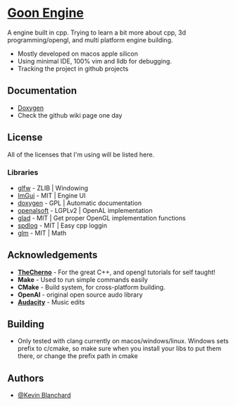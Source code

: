 # [Goon Engine](https://github.com/kjblanchard/goon)

A engine built in cpp.  Trying to learn a bit more about cpp, 3d programming/opengl, and multi platform engine building.
- Mostly developed on macos apple silicon
- Using minimal IDE, 100% vim and lldb for debugging.
- Tracking the project in github projects

## Documentation
- [Doxygen](https://docs.supergoon.com/index.html)
- Check the github wiki page one day

## License

All of the licenses that I'm using will be listed here.

### Libraries
- [glfw](https://www.glfw.org/license.html) - ZLIB | Windowing
- [ImGui](https://github.com/ocornut/imgui/blob/master/LICENSE.txt) - MIT | Engine UI
- [doxygen](https://doxygen.nl) - GPL | Automatic documentation
- [openalsoft](https://github.com/kcat/openal-soft/blob/master/COPYING) - LGPLv2 | OpenAL implementation
- [glad](https://github.com/Dav1dde/glad/blob/glad2/LICENSE) - MIT | Get proper OpenGL implementation functions
- [spdlog](https://github.com/gabime/spdlog/blob/v1.x/LICENSE) - MIT | Easy cpp loggin
- [glm](https://github.com/g-truc/glm/blob/master/copying.txt) - MIT | Math


## Acknowledgements
- **[TheCherno](https://www.youtube.com/channel/UCQ-W1KE9EYfdxhL6S4twUNw)** - For the great C++, and opengl tutorials for self taught!
- **Make** - Used to run simple commands easily
- **CMake** - Build system, for cross-platform building.
- **OpenAl** - original open source audo library
- **[Audacity](https://www.audacityteam.org)** - Music edits

## Building
- Only tested with clang currently on macos/windows/linux.  Windows sets prefix to c/cmake, so make sure when you install your libs to put them there, or change the prefix path in cmake

## Authors

- [@Kevin Blanchard](https://www.github.com/kjblanchard)
